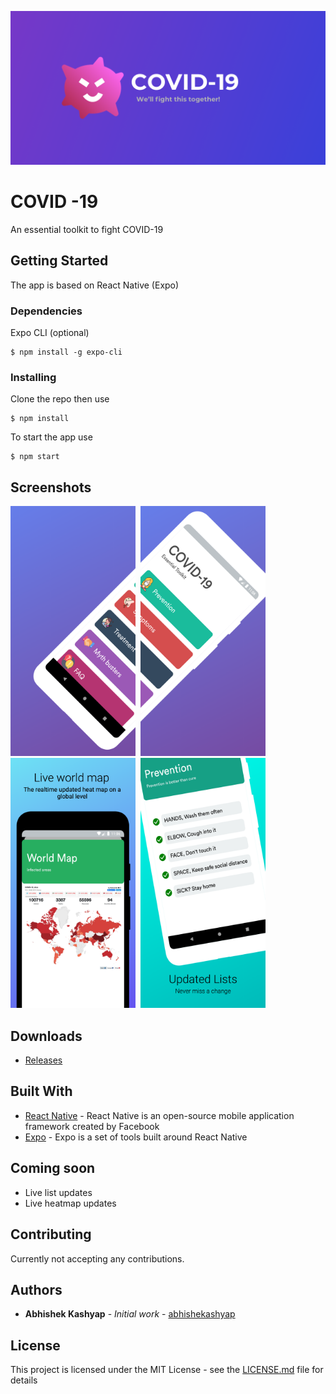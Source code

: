 ![Feature graphic](screenshots/Feature_graphic.png "Feature graphic")

# COVID -19

An essential toolkit to fight COVID-19

## Getting Started

The app is based on React Native (Expo)

### Dependencies

Expo CLI (optional)

```
$ npm install -g expo-cli
```

### Installing

Clone the repo then use

```
$ npm install
```

To start the app use

```
$ npm start
```

## Screenshots

<img src="screenshots/mockups/Google-Pixel-3-1.png" alt="Homepage-1" width="200"/>&nbsp;&nbsp;<img src="screenshots/mockups/Google-Pixel-3-2.png" alt="Homepage-2" width="200"/>&nbsp;&nbsp;<img src="screenshots/mockups/Google-Pixel-3-3.png" alt="WorldMap" width="200"/>&nbsp;&nbsp;<img src="screenshots/mockups/Google-Pixel-3-4.png" alt="Prevention" width="200"/>

## Downloads

- [Releases](https://github.com/abhishekashyap/covid-19/releases)

## Built With

- [React Native](https://reactnative.dev/) - React Native is an open-source mobile application framework created by Facebook
- [Expo](https://expo.io/) - Expo is a set of tools built around React Native

## Coming soon

- Live list updates
- Live heatmap updates

## Contributing

Currently not accepting any contributions.

<!-- Please read [CONTRIBUTING.md](CONTRIBUTING.md) for details on our code of conduct, and the process for submitting pull requests to us. -->

## Authors

- **Abhishek Kashyap** - _Initial work_ - [abhishekashyap](https://github.com/abhishekashyap)

## License

This project is licensed under the MIT License - see the [LICENSE.md](LICENSE.md) file for details
